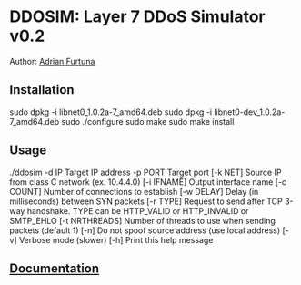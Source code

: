 
# DDOSIM:  Layer 7 DDoS Simulator v0.2

Author:  [Adrian Furtuna](mailto:adif2k8@gmail.com)

Installation
------------
sudo dpkg -i libnet0_1.0.2a-7_amd64.deb
sudo dpkg -i libnet0-dev_1.0.2a-7_amd64.deb
sudo ./configure
sudo make
sudo make install


Usage
-----
./ddosim
     -d IP           Target IP address
     -p PORT         Target port
    [-k NET]         Source IP from class C network  (ex. 10.4.4.0)
    [-i IFNAME]      Output interface name
    [-c COUNT]       Number of connections to establish
    [-w DELAY]       Delay (in milliseconds) between SYN packets
    [-r TYPE]        Request to send after TCP 3-way handshake. TYPE can be HTTP_VALID or HTTP_INVALID or SMTP_EHLO
    [-t NRTHREADS]   Number of threads to use when sending packets (default 1)
    [-n]             Do not spoof source address (use local address)
    [-v]             Verbose mode (slower)
    [-h]             Print this help message

[Documentation](http://stormsecurity.wordpress.com/2009/03/03/application-layer-ddos-simulator/)
-------------
